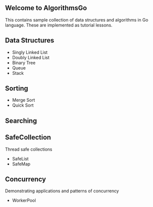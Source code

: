 ## Welcome to AlgorithmsGo
This contains sample collection of data structures and algorithms in Go language. These are implemented as tutorial lessons.

## Data Structures
  - Singly Linked List
  - Doubly Linked List
  - Binary Tree
  - Queue
  - Stack
## Sorting
  - Merge Sort
  - Quick Sort
## Searching

## SafeCollection
Thread safe collections
  - SafeList
  - SafeMap
## Concurrency
Demonstrating applications and patterns of concurrency
  - WorkerPool 


